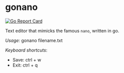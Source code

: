 # gonano

[![Go Report Card](https://goreportcard.com/badge/jbaramidze/gonano)](https://goreportcard.com/report/jbaramidze/gonano)

Text editor that mimicks the famous `nano`, written in go.

_Usage:_ gonano filename.txt

_Keyboard shortcuts_:

- Save: ctrl + w
- Exit: ctrl + q
